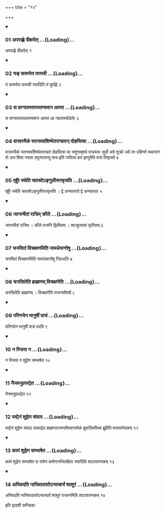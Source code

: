 +++
title = "१२"

+++

<div class="js_include" includetitle="true" newlevelforh1="3" unfilled="" url="/vedAH_yajuH/taittirIyam/sUtram/ApastambaH/shrautam/vishvAsa-prastutiH/10/12/01_aparAhNe_dIxayet.md">
<details open><summary><h3>01 अपराह्णे दीक्षयेत् ...{Loading}...</h3></summary>

अपराह्णे दीक्षयेत् १
</details>
</div>


<div class="js_include" includetitle="true" newlevelforh1="3" unfilled="" url="/vedAH_yajuH/taittirIyam/sUtram/ApastambaH/shrautam/vishvAsa-prastutiH/10/12/02_ya~N_kAmayeta_tapasvI.md">
<details open><summary><h3>02 यङ् कामयेत तपस्वी ...{Loading}...</h3></summary>

यं कामयेत तपस्वी स्यादिति तं पूर्वाह्णे २
</details>
</div>


<div class="js_include" includetitle="true" newlevelforh1="3" unfilled="" url="/vedAH_yajuH/taittirIyam/sUtram/ApastambaH/shrautam/vishvAsa-prastutiH/10/12/03_sa_vAgyatastapastapyamAna_Asta.md">
<details open><summary><h3>03 स वाग्यतस्तपस्तप्यमान आस्त ...{Loading}...</h3></summary>

स वाग्यतस्तपस्तप्यमान आस्त आ नक्षत्रस्योदेतोः ३
</details>
</div>


<div class="js_include" includetitle="true" newlevelforh1="3" unfilled="" url="/vedAH_yajuH/taittirIyam/sUtram/ApastambaH/shrautam/vishvAsa-prastutiH/10/12/04_vatsasyaikaM_stanamavashiShyetarAnvratan_dohayitvA.md">
<details open><summary><h3>04 वत्सस्यैकं स्तनमवशिष्येतरान्व्रतन् दोहयित्वा ...{Loading}...</h3></summary>

वत्सस्यैकं स्तनमवशिष्येतरान्व्रतं दोहयित्वा याः पशूनामृषभे वाचस्ताः सूर्यो अग्रे शुक्रो अग्रे ताः प्रहिण्वो यथाभागं वो अत्र शिवा नस्ताः ह्पुनरायन्तु वाच इति जपित्वा व्रतं कृणुतेति वाचं विसृजते ४
</details>
</div>


<div class="js_include" includetitle="true" newlevelforh1="3" unfilled="" url="/vedAH_yajuH/taittirIyam/sUtram/ApastambaH/shrautam/vishvAsa-prastutiH/10/12/05_eShTrIH_stheti_chatasro-ngulIrutsRjati.md">
<details open><summary><h3>05 एष्ट्रीः स्थेति चतस्रोऽङ्गुलीरुत्सृजति ...{Loading}...</h3></summary>

एष्ट्रीः स्थेति चतस्रोऽङ्गुलीरुत्सृजति । द्वे अन्यतरतो द्वे अन्यतरतः ५
</details>
</div>


<div class="js_include" includetitle="true" newlevelforh1="3" unfilled="" url="/vedAH_yajuH/taittirIyam/sUtram/ApastambaH/shrautam/vishvAsa-prastutiH/10/12/06_jAgartyetAM_rAtrim_krIte.md">
<details open><summary><h3>06 जागर्त्येतां रात्रिम् क्रीते ...{Loading}...</h3></summary>

जागर्त्येतां रात्रिम् । क्रीते राजनि द्वितीयाम् । श्वःसुत्यायां तृतीयाम् ६
</details>
</div>


<div class="js_include" includetitle="true" newlevelforh1="3" unfilled="" url="/vedAH_yajuH/taittirIyam/sUtram/ApastambaH/shrautam/vishvAsa-prastutiH/10/12/07_chanasitaM_vichaxaNamiti_nAmadheyAnteShu.md">
<details open><summary><h3>07 चनसितं विचक्षणमिति नामधेयान्तेषु ...{Loading}...</h3></summary>

चनसितं विचक्षणमिति नामधेयान्तेषु निदधाति ७
</details>
</div>


<div class="js_include" includetitle="true" newlevelforh1="3" unfilled="" url="/vedAH_yajuH/taittirIyam/sUtram/ApastambaH/shrautam/vishvAsa-prastutiH/10/12/08_chanasiteti_brAhmaNam_vichaxaNeti.md">
<details open><summary><h3>08 चनसितेति ब्राह्मणम् विचक्षणेति ...{Loading}...</h3></summary>

चनसितेति ब्राह्मणम् । विचक्षणेति राजन्यवैश्यौ ८
</details>
</div>


<div class="js_include" includetitle="true" newlevelforh1="3" unfilled="" url="/vedAH_yajuH/taittirIyam/sUtram/ApastambaH/shrautam/vishvAsa-prastutiH/10/12/09_pariNayena_mAnuShIM_vAchaM.md">
<details open><summary><h3>09 परिणयेन मानुषीं वाचं ...{Loading}...</h3></summary>

परिणयेन मानुषीं वाचं वदति ९
</details>
</div>


<div class="js_include" includetitle="true" newlevelforh1="3" unfilled="" url="/vedAH_yajuH/taittirIyam/sUtram/ApastambaH/shrautam/vishvAsa-prastutiH/10/12/10_na_striyA_na.md">
<details open><summary><h3>10 न स्त्रिया न ...{Loading}...</h3></summary>

न स्त्रिया न शूद्रेण सम्भाषेत १०
</details>
</div>


<div class="js_include" includetitle="true" newlevelforh1="3" unfilled="" url="/vedAH_yajuH/taittirIyam/sUtram/ApastambaH/shrautam/vishvAsa-prastutiH/10/12/11_nainamanuprapadyeta.md">
<details open><summary><h3>11 नैनमनुप्रपद्येत ...{Loading}...</h3></summary>

नैनमनुप्रपद्येत ११
</details>
</div>


<div class="js_include" includetitle="true" newlevelforh1="3" unfilled="" url="/vedAH_yajuH/taittirIyam/sUtram/ApastambaH/shrautam/vishvAsa-prastutiH/10/12/12_yadyenaM_shUdreNa_saMvAda.md">
<details open><summary><h3>12 यद्येनं शूद्रेण संवाद ...{Loading}...</h3></summary>

यद्येनं शूद्रेण संवाद उपपद्येत ब्राह्मणराजन्यवैश्यानामेकं ब्रूयादिममित्थं ब्रूहीति वाससनेयकम् १२
</details>
</div>


<div class="js_include" includetitle="true" newlevelforh1="3" unfilled="" url="/vedAH_yajuH/taittirIyam/sUtram/ApastambaH/shrautam/vishvAsa-prastutiH/10/12/13_kAmaM_shUdreNa_sambhASheta.md">
<details open><summary><h3>13 कामं शूद्रेण सम्भाषेत ...{Loading}...</h3></summary>

कामं शूद्रेण सम्भाषेत यः पापेन कर्मणानभिलक्षितः स्यादिति शाट्यायनकम् १३
</details>
</div>


<div class="js_include" includetitle="true" newlevelforh1="3" unfilled="" url="/vedAH_yajuH/taittirIyam/sUtram/ApastambaH/shrautam/vishvAsa-prastutiH/10/12/14_abhivadati_nAbhivAdayate-pyAchAryaM_shvashuraM.md">
<details open><summary><h3>14 अभिवदति नाभिवादयतेऽप्याचार्यं श्वशुरं ...{Loading}...</h3></summary>

अभिवदति नाभिवादयतेऽप्याचार्यं श्वशुरं राजानमिति शाट्यायनकम् १४
</details>
</div>



  
इति द्वादशी कण्डिका 
